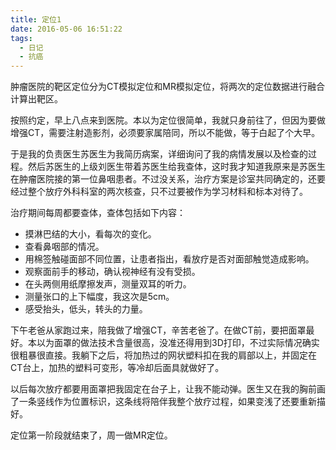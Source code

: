 ```yaml
---
title: 定位1
date: 2016-05-06 16:51:22
tags:
  - 日记
  - 抗癌
---
```


肿瘤医院的靶区定位分为CT模拟定位和MR模拟定位，将两次的定位数据进行融合计算出靶区。

按照约定，早上八点来到医院。本以为定位很简单，我就只身前往了，但因为要做增强CT，需要注射造影剂，必须要家属陪同，所以不能做，等于白起了个大早。

于是我的负责医生苏医生为我简历病案，详细询问了我的病情发展以及检查的过程。然后苏医生的上级刘医生带着苏医生给我查体，这时我才知道我原来是苏医生在肿瘤医院接的第一位鼻咽患者。不过没关系，治疗方案是诊室共同确定的，还要经过整个放疗外科科室的两次核查，只不过要被作为学习材料和标本对待了。

治疗期间每周都要查体，查体包括如下内容：
+ 摸淋巴结的大小，看每次的变化。
+ 查看鼻咽部的情况。
+ 用棉签触碰面部不同位置，让患者指出，看放疗是否对面部触觉造成影响。
+ 观察面前手的移动，确认视神经有没有受损。
+ 在头两侧用纸摩擦发声，测量双耳的听力。
+ 测量张口的上下幅度，我这次是5cm。
+ 感受抬头，低头，转头的力量。

下午老爸从家跑过来，陪我做了增强CT，辛苦老爸了。在做CT前，要把面罩最好。本以为面罩的做法技术含量很高，没准还得用到3D打印，不过实际情况确实很粗暴很直接。我躺下之后，将加热过的网状塑料扣在我的肩部以上，并固定在CT台上，加热的塑料可变形，等冷却后面具就做好了。

以后每次放疗都要用面罩把我固定在台子上，让我不能动弹。医生又在我的胸前画了一条竖线作为位置标识，这条线将陪伴我整个放疗过程，如果变浅了还要重新描好。

定位第一阶段就结束了，周一做MR定位。
